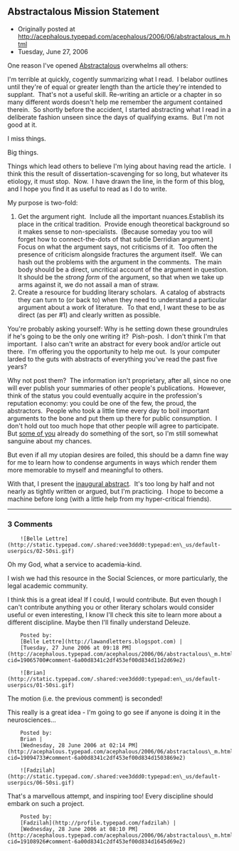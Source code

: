 ## Abstractalous Mission Statement

 * Originally posted at http://acephalous.typepad.com/acephalous/2006/06/abstractalous_m.html
 * Tuesday, June 27, 2006



One reason I've opened [Abstractalous](http://acephalous.typepad.com/abstractalous) overwhelms all others:

I'm terrible at quickly, cogently summarizing what I read.  I
belabor outlines until they're of equal or greater length than the
article they're intended to supplant.  That's not a useful skill. 
Re-writing an article or a chapter in so many different words doesn't
help me remember the argument contained therein.  So shortly before the
accident, I started abstracting what I read in a deliberate fashion
unseen since the days of qualifying exams.  But I'm not good at it.  

I miss things.  

Big things.  

Things which lead others to believe I'm lying about having read the
article.  I think this the result of dissertation-scavenging for so
long, but whatever its etiology, it must stop.  Now.  I have drawn the
line, in the form of this blog, and I hope you find it as useful to
read as I do to write.  

My purpose is two-fold: 

1.  Get the argument right.  Include all the important nuances.Establish its place in the critical tradition.  Provide enough
theoretical background so it makes sense to non-specialists.  (Because
someday you too will forget how to connect-the-dots of that subtle
Derridian argument.)  Focus on what the argument says, not criticisms
of it.  Too often the presence of criticism alongside fractures the
argument itself.  We can hash out the problems with the argument in the
comments.  The main body should be a direct, uncritical account of the
argument in question.  It should be the _strong form_ of the argument, so that when we take up arms against it, we do not assail a man of straw.
2.  Create a resource for budding literary scholars.  A catalog of
abstracts they can turn to (or back to) when they need to understand a
particular argument about a work of literature.  To that end, I want
these to be as direct (as per #1) and clearly written as possible.

You're probably asking yourself: Why is he setting down these
groundrules if he's going to be the only one writing it?  Pish-posh.  I
don't think I'm that important.  I also can't write an abstract for
every book and/or article out there.  I'm offering you the opportunity
to help me out.  Is your computer larded to the guts with abstracts of
everything you've read the past five years?  

Why not post them?  The information isn't proprietary, after all,
since no one will ever publish your summaries of other people's
publications.  However, think of the status you could eventually
acquire in the profession's reputation economy: you could be one of the
few, the proud, the abstractors.  People who took a little time every
day to boil important arguments to the bone and put them up there for
public consumption.  I don't hold out too much hope that other people
will agree to participate.  But [some of you](http://locus.cwrl.utexas.edu/herring/) already do something of the sort, so I'm still somewhat sanguine about my chances.  

But even if all my utopian desires are foiled, this should be a damn
fine way for me to learn how to condense arguments in ways which render
them more memorable to myself and meaningful to others.  

With that, I present the [inaugural abstract](http://acephalous.typepad.com/abstractalous/2006/06/form\_and\_histor.html).  It's too long by half and not nearly as tightly written or argued, but I'm practicing.  I hope to become a machine before long (with a little help from my hyper-critical friends).  

		

* * *

### 3 Comments 

		

                
[]()

	

		![Belle Lettre](http://static.typepad.com/.shared:vee3ddd0:typepad:en\_us/default-userpics/02-50si.gif)
	

	

		

Oh my God, what a service to academia-kind.

I wish we had this resource in the Social Sciences, or more particularly, the legal academic community.  

I think this is a great idea! If I could, I would contribute.  But even though I can't contribute anything you or other literary scholars would consider useful or even interesting, I know I'll check this site to learn more about a different discipline.  Maybe then I'll finally understand Deleuze.  

	

		Posted by:
		[Belle Lettre](http://lawandletters.blogspot.com) |
		[Tuesday, 27 June 2006 at 09:18 PM](http://acephalous.typepad.com/acephalous/2006/06/abstractalous\_m.html?cid=19065700#comment-6a00d8341c2df453ef00d834d11d2d69e2)

[]()

	

		![Brian](http://static.typepad.com/.shared:vee3ddd0:typepad:en\_us/default-userpics/01-50si.gif)
	

	

		

The motion (i.e. the previous comment) is seconded!

This really is a great idea - I'm going to go see if anyone is doing it in the neurosciences...

	

		Posted by:
		Brian |
		[Wednesday, 28 June 2006 at 02:14 PM](http://acephalous.typepad.com/acephalous/2006/06/abstractalous\_m.html?cid=19094733#comment-6a00d8341c2df453ef00d834d1503869e2)

[]()

	

		![Fadzilah](http://static.typepad.com/.shared:vee3ddd0:typepad:en\_us/default-userpics/06-50si.gif)
	

	

		

That's a marvellous attempt, and inspiring too! Every discipline should embark on such a project.

	

		Posted by:
		[Fadzilah](http://profile.typepad.com/fadzilah) |
		[Wednesday, 28 June 2006 at 08:10 PM](http://acephalous.typepad.com/acephalous/2006/06/abstractalous\_m.html?cid=19108926#comment-6a00d8341c2df453ef00d834d1645d69e2)

		

        